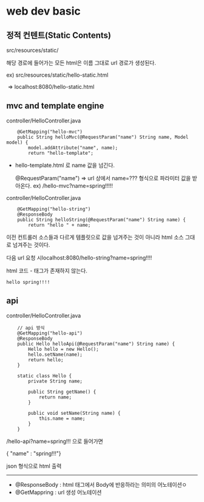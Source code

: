 # web dev basic

## 정적 컨텐트(Static Contents)

src/resources/static/

해당 경로에 들어가는 모든 html은 이름 그대로 url 경로가 생성된다.

ex) src/resources/static/hello-static.html

​		=> localhost:8080/hello-static.html







## mvc and template engine

controller/HelloController.java

```
    @GetMapping("hello-mvc")
    public String helloMvc(@RequestParam("name") String name, Model model) {
        model.addAttribute("name", name);
        return "hello-template";
```

- hello-template.html 로 name 값을 넘긴다.

  @RequestParam("name") => url 상에서 name=??? 형식으로 파라미터 값을 받아온다.
  ex) /hello-mvc?name=spring!!!!!



controller/HelloController.java   

```
    @GetMapping("hello-string")
    @ResponseBody
    public String helloString(@RequestParam("name") String name) {
        return "hello " + name;
```

이전 컨트롤러 소스들과 다르게 템플릿으로 값을 넘겨주는 것이 아니라 html 소스 그대로 넘겨주는 것이다.

다음 url 요청 시localhost:8080/hello-string?name=spring!!!!

html 코드 - 태그가 존재하지 않는다.

```
hello spring!!!!
```



## api

controller/HelloController.java

```
    // api 방식
    @GetMapping("hello-api")
    @ResponseBody
    public Hello helloApi(@RequestParam("name") String name) {
        Hello hello = new Hello();
        hello.setName(name);
        return hello;
    }

    static class Hello {
        private String name;

        public String getName() {
            return name;
        }

        public void setName(String name) {
            this.name = name;
        }
    }
```

/hello-api?name=spring!!! 으로 들어가면

{ "name" : "spring!!!"}

json 형식으로 html 출력



-----

- @ResponseBody : html 태그에서 Body에 반응하라는 의미의 어노테이션ㅇ 
- @GetMappring : url 생성 어노테이션
